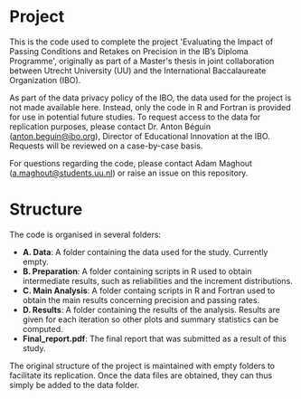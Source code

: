 # Project

This is the code used to complete the project 'Evaluating the Impact of Passing Conditions and Retakes on Precision in the IB’s Diploma Programme', originally as part of a Master's thesis in joint collaboration between Utrecht University (UU) and the International Baccalaureate Organization (IBO).

As part of the data privacy policy of the IBO, the data used for the project is not made available here. Instead, only the code in R and Fortran is provided for use in potential future studies. To request access to the data for replication purposes, please contact Dr. Anton Béguin (anton.beguin@ibo.org), Director of Educational Innovation at the IBO. Requests will be reviewed on a case-by-case basis.

For questions regarding the code, please contact Adam Maghout (a.maghout@students.uu.nl) or raise an issue on this repository.

# Structure

The code is organised in several folders:
- **A. Data**: A folder containing the data used for the study. Currently empty.
- **B. Preparation**: A folder containing scripts in R used to obtain intermediate results, such as reliabilities and the increment distributions.
- **C. Main Analysis**: A folder containg scripts in R and Fortran used to obtain the main results concerning precision and passing rates.
- **D. Results**: A folder containing the results of the analysis. Results are given for each iteration so other plots and summary statistics can be computed.
- **Final_report.pdf**: The final report that was submitted as a result of this study.

The original structure of the project is maintained with empty folders to facilitate its replication. Once the data files are obtained, they can thus simply be added to the data folder. 
